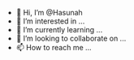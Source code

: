 - 👋 Hi, I’m @Hasunah
- 👀 I’m interested in ...
- 🌱 I’m currently learning ...
- 💞️ I’m looking to collaborate on ...
- 📫 How to reach me ...

<!---
Hasunah/Hasunah is a ✨ special ✨ repository because its `README.md` (this file) appears on your GitHub profile.
You can click the Preview link to take a look at your changes.
--->
